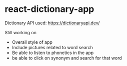 # react-dictionary-app

Dictionary API used: https://dictionaryapi.dev/

Still working on
- Overall style of app
- Include pictures related to word search
- Be able to listen to phonetics in the app
- be able to click on synonym and search for that word

